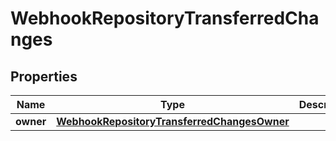 

# WebhookRepositoryTransferredChanges


## Properties

| Name | Type | Description | Notes |
|------------ | ------------- | ------------- | -------------|
|**owner** | [**WebhookRepositoryTransferredChangesOwner**](WebhookRepositoryTransferredChangesOwner.md) |  |  |



